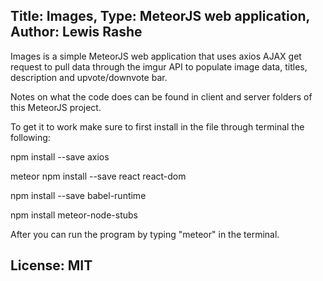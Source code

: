 Title: Images, Type: MeteorJS web application, Author: Lewis Rashe
----------------------------------

Images is a simple MeteorJS web application that uses axios AJAX get
request to pull data through the imgur API to populate image data,
titles, description and upvote/downvote bar.

Notes on what the code does can be found in client and server folders of this MeteorJS project.

To get it to work make sure to first install in the file through terminal the following:

npm install --save axios

meteor npm install --save react react-dom

npm install --save babel-runtime

npm install meteor-node-stubs

After you can run the program by typing "meteor" in the terminal.


License: MIT
-----------

